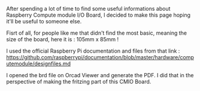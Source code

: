 After spending a lot of time to find some useful informations about Raspberry Compute module I/O Board, I decided to make this page hoping it'll be useful to someone else.

Fisrt of all, for people like me that didn't find the most basic, meaning the size of the board, here it is : 105mm x 85mm !

I used the official Raspberry Pi documentation and files from that link : https://github.com/raspberrypi/documentation/blob/master/hardware/computemodule/designfiles.md

I opened the brd file on Orcad Viewer and generate the PDF. I did that in the perspective of making the fritzing part of this CMIO Board.
